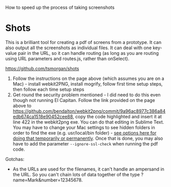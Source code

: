 How to speed up the process of taking screenshots

# Shots

This is a brilliant tool for creating a pdf of screens from a prototype. It can also output all the screenshots as individual files. It can deal with one key-value pair in the URL, so it can handle routing (as long as you are routing using URL parameters and routes.js, rather than onSelect). 

https://github.com/tsmorgan/shots

 1. Follow the instructions on the page above (which assumes you are on a Mac) - install webkit2PNG, install mogrify, follow first time setup steps, then follow each time setup steps
 2. Get round the security problem mentioned - I did need to do this even though not running El Capitan. Follow the link provided on the page above to https://github.com/bendalton/webkit2png/commit/9a96ac8977c386a84edb674ca1518e90452cee88, copy the code highlighted and insert it at line 422 in the webkit2png exe. You can do that editing in Sublime Text. You may have to change your Mac settings to see hidden folders in order to find the exe (e.g. usr/local/bin folder) - [see options here for doing that temporarily or permanently](https://knowledge.autodesk.com/support/smoke/troubleshooting/caas/sfdcarticles/sfdcarticles/How-to-view-hidden-system-folders-in-Mac-OS-X-s.html). Once that is done, you may also have to add the parameter `--ignore-ssl-check` when running the pdf code.


Gotchas:
 * As the URLs are used for the filenames, it can't handle an ampersand in the URL. So you can't chain lots of data together of the type ?name=Mark&number=12345678.





